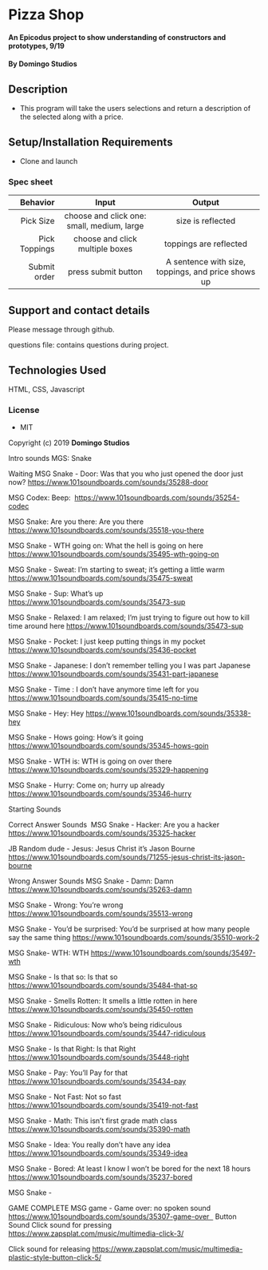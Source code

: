 # Pizza Shop

#### An Epicodus project to show understanding of constructors and prototypes, 9/19

#### By Domingo Studios

## Description

* This program will take the users selections and return a description of the selected along with a price.  

## Setup/Installation Requirements

* Clone and launch

### Spec sheet
|Behavior| Input | Output|
|--:|:--:|:--:|
|Pick Size | choose and click one: small, medium, large | size is reflected|
|Pick Toppings| choose and click multiple boxes| toppings are reflected|
|Submit order| press submit button| A sentence with size, toppings, and price shows up|



## Support and contact details

Please message through github.

questions file: contains questions during project.

## Technologies Used

HTML, CSS, Javascript

### License

* MIT

Copyright (c) 2019 **Domingo Studios**


Intro sounds MGS: Snake  

Waiting 
MSG Snake - Door: Was that you who just opened the door just now?
https://www.101soundboards.com/sounds/35288-door

MSG Codex: Beep:  https://www.101soundboards.com/sounds/35254-codec

MSG Snake: Are you there: Are you there https://www.101soundboards.com/sounds/35518-you-there

MSG Snake - WTH going on: What the hell is going on here https://www.101soundboards.com/sounds/35495-wth-going-on

MSG Snake - Sweat: I’m starting to sweat; it’s getting a little warm https://www.101soundboards.com/sounds/35475-sweat

MSG Snake - Sup: What’s up https://www.101soundboards.com/sounds/35473-sup

MSG Snake - Relaxed: I am relaxed; I’m just trying to figure out how to kill time around here https://www.101soundboards.com/sounds/35473-sup

MSG Snake - Pocket: I just keep putting things in my pocket https://www.101soundboards.com/sounds/35436-pocket

MSG Snake - Japanese: I don’t remember telling you I was part Japanese https://www.101soundboards.com/sounds/35431-part-japanese

MSG Snake - Time : I don’t have anymore time left for you https://www.101soundboards.com/sounds/35415-no-time

MSG Snake - Hey: Hey https://www.101soundboards.com/sounds/35338-hey

MSG Snake - Hows going: How’s it going https://www.101soundboards.com/sounds/35345-hows-goin

MSG Snake - WTH is: WTH is going on over there https://www.101soundboards.com/sounds/35329-happening

MSG Snake - Hurry: Come on; hurry up already  https://www.101soundboards.com/sounds/35346-hurry



Starting Sounds


Correct Answer Sounds  MSG Snake - Hacker: Are you a hacker https://www.101soundboards.com/sounds/35325-hacker

JB Random dude - Jesus: Jesus Christ it’s Jason Bourne https://www.101soundboards.com/sounds/71255-jesus-christ-its-jason-bourne

Wrong Answer Sounds
MSG Snake - Damn: Damn https://www.101soundboards.com/sounds/35263-damn

MSG Snake - Wrong: You’re wrong https://www.101soundboards.com/sounds/35513-wrong

MSG Snake -  You’d be surprised: You’d be surprised at how many people say the same thing https://www.101soundboards.com/sounds/35510-work-2

MSG Snake- WTH: WTH https://www.101soundboards.com/sounds/35497-wth

MSG Snake - Is that so: Is that so https://www.101soundboards.com/sounds/35484-that-so

MSG Snake - Smells Rotten: It smells a little rotten in here https://www.101soundboards.com/sounds/35450-rotten

MSG Snake - Ridiculous: Now who’s being ridiculous https://www.101soundboards.com/sounds/35447-ridiculous

MSG Snake - Is that Right: Is that Right https://www.101soundboards.com/sounds/35448-right

MSG Snake -  Pay: You’ll Pay for that https://www.101soundboards.com/sounds/35434-pay

 MSG Snake - Not Fast: Not so fast  https://www.101soundboards.com/sounds/35419-not-fast

MSG Snake -  Math: This isn’t first grade math class https://www.101soundboards.com/sounds/35390-math

MSG Snake - Idea: You really don’t have any idea https://www.101soundboards.com/sounds/35349-idea

MSG Snake - Bored: At least I know I won’t be bored for the next 18 hours
https://www.101soundboards.com/sounds/35237-bored

MSG Snake - 


GAME COMPLETE MSG game - Game over: no spoken sound https://www.101soundboards.com/sounds/35307-game-over  
Button Sound Click sound for pressing  https://www.zapsplat.com/music/multimedia-click-3/

Click sound for releasing https://www.zapsplat.com/music/multimedia-plastic-style-button-click-5/





 
